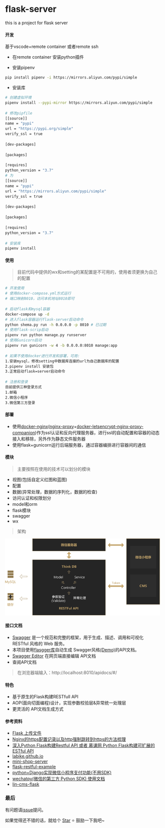 # flask-server
this is a project for flask server

#### 开发
基于vscode+remote container 或者remote ssh

* 在remote container 安装python插件

* 安装pipenv
```bash
pip install pipenv -i https://mirrors.aliyun.com/pypi/simple
```
* 安装库
```bash
# 创建虚拟环境
pipenv install --pypi-mirror https://mirrors.aliyun.com/pypi/simple

# 修改pipfile
[[source]]
name = "pypi"
url = "https://pypi.org/simple"
verify_ssl = true

[dev-packages]

[packages]

[requires]
python_version = "3.7"
# 为
[[source]]
name = "pypi"
url = "https://mirrors.aliyun.com/pypi/simple"
verify_ssl = true

[dev-packages]

[packages]

[requires]
python_version = "3.7"

# 安装库
pipenv install
```
#### 使用
> 目前代码中提供的wx和setting的某配置是不可用的，使用者须更换为自己的配置
```bash
# 开发使用
# 使用docker-compose.yml方式运行
# 端口映射8010，访问本机地址8010即可

# 启动flask和mysql容器
docker-compose up -d
# 进入flask容器运行flask-server启动命令
python shema.py run -h 0.0.0.0 -p 8010 # 已过期
# 使用flask-scrip启动
pipenv run python manage.py runserver
# 使用Gunicorn启动
pipenv run gunicorn -w 4 -b 0.0.0.0:8010 manage:app

# 如果不使用docker进行开发和部署，可用:
1.安装mysql，修改setting中数据库连接的url为自己数据库的配置
2.pipenv install 安装包
3.正常启动flask=server启动命令

# 注册和登录
目前提供三种登录方式
1.邮箱
2.微信小程序
3.微信第三方登录
```
#### 部署
* 使用[docker-nginx](https://github.com/linrong/docker-nginx)([nginx-proxy](https://github.com/jwilder/nginx-proxy)+[docker-letsencrypt-nginx-proxy-companion](https://github.com/JrCs/docker-letsencrypt-nginx-proxy-companion))作为ssl认证和反向代理服务器，进行ssl的自动配置和容器的动态接入和移除，另外作为静态文件服务器
* 使用flask+gunicorn运行后端服务器，通过容器编排进行容器间的通信

#### 模块
> 主要按照在使用的技术可以划分的模块
* 视图(包括自定义红图和蓝图)
* 配置
* 数据(异常处理，数据的序列化，数据的检查)
* 访问认证和权限划分
* model和orm
* flask模块
* swagger
* wx

> 架构

![项目架构](./media/project.png)

#### 接口文档
* [Swagger](https://swagger.io/) 是一个规范和完整的框架，用于生成、描述、调用和可视化 RESTful 风格的 Web 服务。
* 本项目使用[flasgger库](https://github.com/rochacbruno/flasgger)自动生成 Swagger风格[(Demo)](https://editor.swagger.io/?_ga=2.211085136.492521077.1539840591-1920768432.1536803925)的API文档。
* [Swagger Editor](http://editor.swagger.io/) 在网页端直接编辑 API文档
* 查阅API文档
> 在浏览器端输入：http://localhost:8010/apidocs/#/

#### 特色
* 基于原生的Flask构建RESTfull API
* AOP(面向切面编程)设计，实现参数校验层&异常统一处理层
* 更灵活的 API文档生成方式

#### 参考资料
* [Flask 上传文件](https://dormousehole.readthedocs.io/en/latest/patterns/fileuploads.html)
* [Nginx的https配置记录以及http强制跳转到https的方法梳理](https://www.cnblogs.com/kevingrace/p/6187072.html)
* [深入Python Flask构建Restful API 或者 慕课网 Python Flask构建可扩展的 ESTful API](https://www.os4team.cn/)
* [labike.github.io](https://github.com/labike/labike.github.io/issues/45)
* [mini-shop-server](https://github.com/Allen7D/mini-shop-server)
* [flask-restful-example](https://github.com/qzq1111/flask-restful-example)
* [python+Django实现微信小程序支付功能(不用SDK)](https://blog.csdn.net/qq_34493908/article/details/81190057)
* [wechatpy(微信的第三方 Python SDK) 使用文档](http://docs.wechatpy.org/zh_CN/master/index.html)
* [lin-cms-flask](https://github.com/TaleLin/lin-cms-flask)

### 最后
有问题请[issue](https://github.com/linrong/flask-server/issues)提问。

如果觉得还不错的话，就给个 [Star](https://github.com/linrong/flask-server) ⭐️ 鼓励一下我吧~